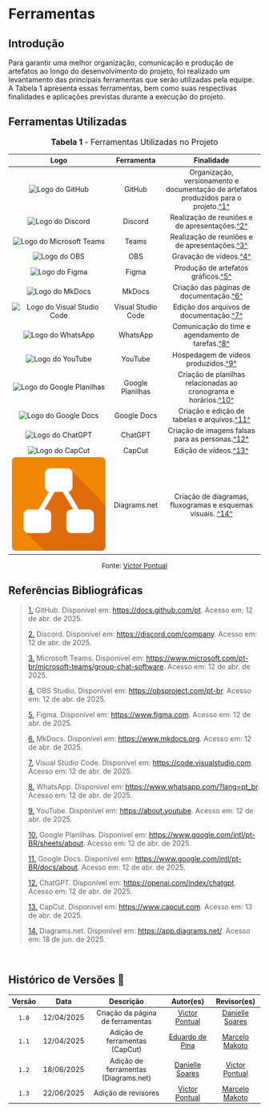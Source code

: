 # Ferramentas

## Introdução

Para garantir uma melhor organização, comunicação e produção de artefatos ao longo do desenvolvimento do projeto, foi realizado um levantamento das principais ferramentas que serão utilizadas pela equipe. A Tabela 1 apresenta essas ferramentas, bem como suas respectivas finalidades e aplicações previstas durante a execução do projeto.

## Ferramentas Utilizadas

<font size="3"><p style="text-align: center"><b>Tabela 1</b> - Ferramentas Utilizadas no Projeto</p></font>

| Logo | Ferramenta | Finalidade |
| :-: | :-: | :-: |
| ![Logo do GitHub](../assets/ferramentas/github.png) | GitHub | Organização, versionamento e documentação de artefatos produzidos para o projeto.<a id="anchor_1" href="#FRM1">^1^</a> |
| ![Logo do Discord](../assets/ferramentas/discord.png) | Discord | Realização de reuniões e de apresentações.<a id="anchor_2" href="#FRM2">^2^</a>
| ![Logo do Microsoft Teams](../assets/ferramentas/teams.png) | Teams | Realização de reuniões e de apresentações.<a id="anchor_2" href="#FRM2">^3^</a>
| ![Logo do OBS](../assets/ferramentas/obs.png) | OBS | Gravação de vídeos.<a id="anchor_1" href="#FRM1">^4^</a> |          
| ![Logo do Figma](../assets/ferramentas/figma.png) | Figma | Produção de artefatos gráficos.<a id="anchor_3" href="#FRM3">^5^</a> |
| ![Logo do MkDocs](../assets/ferramentas/mkdocs.png) | MkDocs | Criação das páginas de documentação.<a id="anchor_4" href="#FRM4">^6^</a> |
| ![Logo do Visual Studio Code](../assets/ferramentas/vscode.png) | Visual Studio Code | Edição dos arquivos de documentação.<a id="anchor_5" href="#FRM5">^7^</a> |
| ![Logo do WhatsApp](../assets/ferramentas/whatsapp.png) | WhatsApp | Comunicação do time e agendamento de tarefas.<a id="anchor_6" href="#FRM6">^8^</a> |
| ![Logo do YouTube](../assets/ferramentas/youtube.png) | YouTube | Hospedagem de vídeos produzidos.<a id="anchor_7" href="#FRM7">^9^</a> |
| ![Logo do Google Planilhas](../assets/ferramentas/gsheets.png) | Google Planilhas | Criação de planilhas relacionadas ao cronograma e horários.<a id="anchor_8" href="#FRM8">^10^</a> |
| ![Logo do Google Docs](../assets/ferramentas/gdocs.png) | Google Docs | Criação e edição de tabelas e arquivos.<a id="anchor_9" href="#FRM9">^11^</a>
| ![Logo do ChatGPT](../assets/ferramentas/chatgpt.png) | ChatGPT | Criação de imagens falsas para as personas.<a id="anchor_12" href="#FRM10">^12^</a> |
| ![Logo do CapCut](../assets/ferramentas/capcut.png) | CapCut | Edição de vídeos.<a id="anchor_13" href="#FRM11">^13^</a> |
| ![Logo do diagrams.net](../assets/ferramentas/diagrams-net.png) | Diagrams.net | Criação de diagramas, fluxogramas e esquemas visuais. <a id="anchor_13" href="#FRM12">^14^</a> |

<p style="text-align: center; font-size: 10pt;">Fonte: <a href="https://github.com/VictorPontual">Victor Pontual</a></p>


## Referências Bibliográficas

><a id="FRM1" href="#anchor_1">1.</a> GitHub. Disponível em: https://docs.github.com/pt. Acesso em: 12 de abr. de 2025.
>
><a id="FRM2" href="#anchor_2">2.</a> Discord. Disponível em: https://discord.com/company. Acesso em: 12 de abr. de 2025.
>
><a id="FRM3" href="#anchor_3">3.</a> Microsoft Teams. Disponível em: https://www.microsoft.com/pt-br/microsoft-teams/group-chat-software. Acesso em: 12 de abr. de 2025.
>
><a id="FRM4" href="#anchor_4">4.</a> OBS Studio. Disponível em: https://obsproject.com/pt-br. Acesso em: 12 de abr. de 2025.
>
><a id="FRM5" href="#anchor_5">5.</a> Figma. Disponível em: https://www.figma.com. Acesso em: 12 de abr. de 2025.
>
><a id="FRM6" href="#anchor_6">6.</a> MkDocs. Disponível em: https://www.mkdocs.org. Acesso em: 12 de abr. de 2025.
>
><a id="FRM7" href="#anchor_7">7.</a> Visual Studio Code. Disponível em: https://code.visualstudio.com. Acesso em: 12 de abr. de 2025.
>
><a id="FRM8" href="#anchor_8">8.</a> WhatsApp. Disponível em: https://www.whatsapp.com/?lang=pt_br. Acesso em: 12 de abr. de 2025.
>
><a id="FRM9" href="#anchor_9">9.</a> YouTube. Disponível em: https://about.youtube. Acesso em: 12 de abr. de 2025.
>
><a id="FRM10" href="#anchor_10">10.</a> Google Planilhas. Disponível em: https://www.google.com/intl/pt-BR/sheets/about. Acesso em: 12 de abr. de 2025.
>
><a id="FRM11" href="#anchor_11">11.</a> Google Docs. Disponível em: https://www.google.com/intl/pt-BR/docs/about. Acesso em: 12 de abr. de 2025.
>
><a id="FRM12" href="#anchor_12">12.</a> ChatGPT. Disponível em: https://openai.com/index/chatgpt. Acesso em: 12 de abr. de 2025.
>
><a id="FRM13" href="#anchor_13">13.</a> CapCut. Disponível em: https://www.capcut.com. Acesso em: 13 de abr. de 2025.
>
><a id="FRM14" href="#anchor_13">14.</a> Diagrams.net. Disponível em: https://app.diagrams.net/. Acesso em: 18 de jun. de 2025.
>

<br>

## Histórico de Versões 📅

| Versão | Data | Descrição | Autor(es) | Revisor(es) |
| :-: | :-: | :-: | :-: | :-: |
| `1.0` | 12/04/2025 | Criação da página de ferramentas | [Victor Pontual](https://github.com/VictorPontual) | [Danielle Soares](https://github.com/danielle-soaress) |
| `1.1` | 12/04/2025 | Adição de ferramentas (CapCut) | [Eduardo de Pina](https://github.com/eduardodpms) | [Marcelo Makoto](https://github.com/MM4k) |
| `1.2` | 18/06/2025 | Adição de ferramentas (Diagrams.net) | [Danielle Soares](https://github.com/danielle-soaress) | [Victor Pontual](https://github.com/VictorPontual) |
| `1.3` | 22/06/2025 | Adição de revisores | [Victor Pontual](https://github.com/VictorPontual) | [Marcelo Makoto](https://github.com/MM4k) |